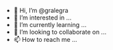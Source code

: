 - 👋 Hi, I’m @gralegra
- 👀 I’m interested in ...
- 🌱 I’m currently learning ...
- 💞️ I’m looking to collaborate on ...
- 📫 How to reach me ...

<!---
gralegra/gralegra is a ✨ special ✨ repository because its `README.md` (this file) appears on your GitHub profile.
You can click the Preview link to take a look at your changes.
--->
